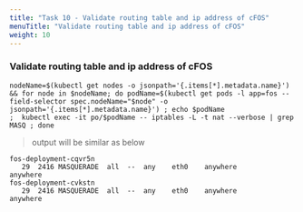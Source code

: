 ```yaml
---
title: "Task 10 - Validate routing table and ip address of cFOS"
menuTitle: "Validate routing table and ip address of cFOS"
weight: 10
---
```


### Validate routing table and ip address of cFOS

```
nodeName=$(kubectl get nodes -o jsonpath='{.items[*].metadata.name}') && for node in $nodeName; do podName=$(kubectl get pods -l app=fos --field-selector spec.nodeName="$node" -o jsonpath='{.items[*].metadata.name}') ; echo $podName
;  kubectl exec -it po/$podName -- iptables -L -t nat --verbose | grep MASQ ; done
```

> output will be similar as below

```
fos-deployment-cqvr5n
   29  2416 MASQUERADE  all  --  any    eth0    anywhere             anywhere            
fos-deployment-cvkstn
   29  2416 MASQUERADE  all  --  any    eth0    anywhere             anywhere
```
